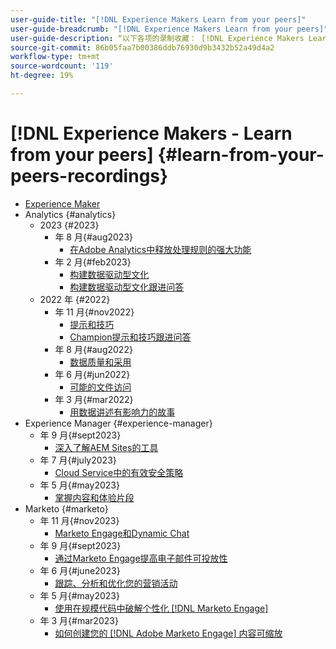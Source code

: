 ```yaml
---
user-guide-title: "[!DNL Experience Makers Learn from your peers]"
user-guide-breadcrumb: "[!DNL Experience Makers Learn from your peers]"
user-guide-description: “以下各项的录制收藏： [!DNL Experience Makers Learn from your peers]"
source-git-commit: 86b05faa7b00386ddb76930d9b3432b52a49d4a2
workflow-type: tm+mt
source-wordcount: '119'
ht-degree: 19%

---
```



# [!DNL Experience Makers - Learn from your peers] {#learn-from-your-peers-recordings}

+ [Experience Maker](overview.md)
+ Analytics {#analytics}
   + 2023 {#2023}
      +  年 8 月{#aug2023}
         + [在Adobe Analytics中释放处理规则的强大功能](analytics/aug2023/processing-rules.md)
      +  年 2 月{#feb2023}
         + [构建数据驱动型文化](analytics/feb2023/data-driven-culture.md)
         + [构建数据驱动型文化跟进问答](analytics/feb2023/data-driven-culture-q-and-a.md)
   + 2022 年 {#2022}
      +  年 11 月{#nov2022}
         + [提示和技巧](analytics/nov2022/tips-and-tricks.md)
         + [Champion提示和技巧跟进问答](analytics/nov2022/tips-and-tricks-q-and-a.md)
      +  年 8 月{#aug2022}
         + [数据质量和采用](analytics/aug2022/data-quality.md)
      +  年 6 月{#jun2022}
         + [可能的文件访问](analytics/june2022/mission-possible.md)
      +  年 3 月{#mar2022}
         + [用数据讲述有影响力的故事](analytics/mar2022/stories-with-data.md)
+ Experience Manager {#experience-manager}
   +  年 9 月{#sept2023}
      + [深入了解AEM Sites的工具](experience-manager/sept2023/aem-sites-tools.md)
   +  年 7 月{#july2023}
      + [Cloud Service中的有效安全策略](experience-manager/july2023/effective-security-strategies-in-cloud-service.md)
   +  年 5 月{#may2023}
      + [掌握内容和体验片段](experience-manager/may2023/mastering-content-and-experience-fragments.md)
+ Marketo {#marketo}
   +  年 11 月{#nov2023}
      + [Marketo Engage和Dynamic Chat](marketo/nov2023/dynamic-chat.md)
   +  年 9 月{#sept2023}
      + [通过Marketo Engage提高电子邮件可投放性](marketo/sept2023/email-deliverability.md)
   +  年 6 月{#june2023}
      + [跟踪、分析和优化您的营销活动](marketo/june2023/marketing-campaigns.md)
   +  年 5 月{#may2023}
      + [使用在规模代码中破解个性化 [!DNL Marketo Engage]](marketo/may2023/personalization-at-scale.md)
   +  年 3 月{#mar2023}
      + [如何创建您的 [!DNL Adobe Marketo Engage] 内容可缩放](marketo/mar2023/templates-tokens-teamwork.md)
